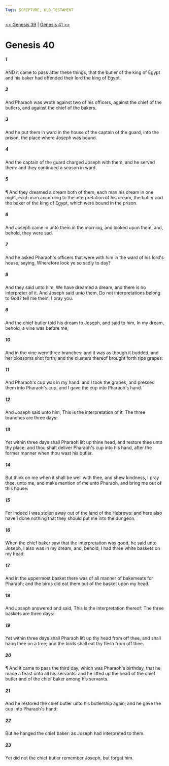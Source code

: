 ```yaml
---
Tags: SCRIPTURE, OLD_TESTAMENT
---
```


[<< Genesis 39](OLD_TESTAMENT/01_Genesis/Genesis_39.md) | [Genesis 41 >>](OLD_TESTAMENT/01_Genesis/Genesis_41.md)

# Genesis 40

##### 1
 AND it came to pass after these things, that the butler of the king of Egypt and his baker had offended their lord the king of Egypt.
##### 2
 And Pharaoh was wroth against two of his officers, against the chief of the butlers, and against the chief of the bakers.
##### 3
 And he put them in ward in the house of the captain of the guard, into the prison, the place where Joseph was bound.
##### 4
 And the captain of the guard charged Joseph with them, and he served them: and they continued a season in ward.
##### 5
 ¶ And they dreamed a dream both of them, each man his dream in one night, each man according to the interpretation of his dream, the butler and the baker of the king of Egypt, which were bound in the prison.
##### 6
 And Joseph came in unto them in the morning, and looked upon them, and, behold, they were sad.
##### 7
 And he asked Pharaoh's officers that were with him in the ward of his lord's house, saying, Wherefore look ye so sadly to day?
##### 8
 And they said unto him, We have dreamed a dream, and there is no interpreter of it.  And Joseph said unto them, Do not interpretations belong to God?  tell me them, I pray you.
##### 9
 And the chief butler told his dream to Joseph, and said to him, In my dream, behold, a vine was before me;
##### 10
 And in the vine were three branches: and it was as though it budded, and her blossoms shot forth; and the clusters thereof brought forth ripe grapes:
##### 11
 And Pharaoh's cup was in my hand: and I took the grapes, and pressed them into Pharaoh's cup, and I gave the cup into Pharaoh's hand.
##### 12
 And Joseph said unto him, This is the interpretation of it: The three branches are three days:
##### 13
 Yet within three days shall Pharaoh lift up thine head, and restore thee unto thy place: and thou shalt deliver Pharaoh's cup into his hand, after the former manner when thou wast his butler.
##### 14
 But think on me when it shall be well with thee, and shew kindness, I pray thee, unto me, and make mention of me unto Pharaoh, and bring me out of this house:
##### 15
 For indeed I was stolen away out of the land of the Hebrews: and here also have I done nothing that they should put me into the dungeon.
##### 16
 When the chief baker saw that the interpretation was good, he said unto Joseph, I also was in my dream, and, behold, I had three white baskets on my head:
##### 17
 And in the uppermost basket there was of all manner of bakemeats for Pharaoh; and the birds did eat them out of the basket upon my head.
##### 18
 And Joseph answered and said, This is the interpretation thereof: The three baskets are three days:
##### 19
 Yet within three days shall Pharaoh lift up thy head from off thee, and shall hang thee on a tree; and the birds shall eat thy flesh from off thee.
##### 20
 ¶ And it came to pass the third day, which was Pharaoh's birthday, that he made a feast unto all his servants: and he lifted up the head of the chief butler and of the chief baker among his servants.
##### 21
 And he restored the chief butler unto his butlership again; and he gave the cup into Pharaoh's hand:
##### 22
 But he hanged the chief baker: as Joseph had interpreted to them.
##### 23
 Yet did not the chief butler remember Joseph, but forgat him.

